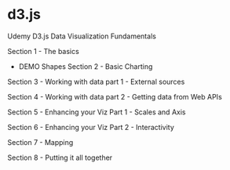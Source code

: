 # d3.js
Udemy D3.js Data Visualization Fundamentals

Section 1 - The basics
- DEMO Shapes
Section 2 - Basic Charting

Section 3 - Working with data part 1 - External sources

Section 4 - Working with data part 2 - Getting data from Web APIs 

Section 5 - Enhancing your Viz Part 1 - Scales and Axis

Section 6 - Enhancing your Viz Part 2 - Interactivity

Section 7 - Mapping

Section 8 - Putting it all together
